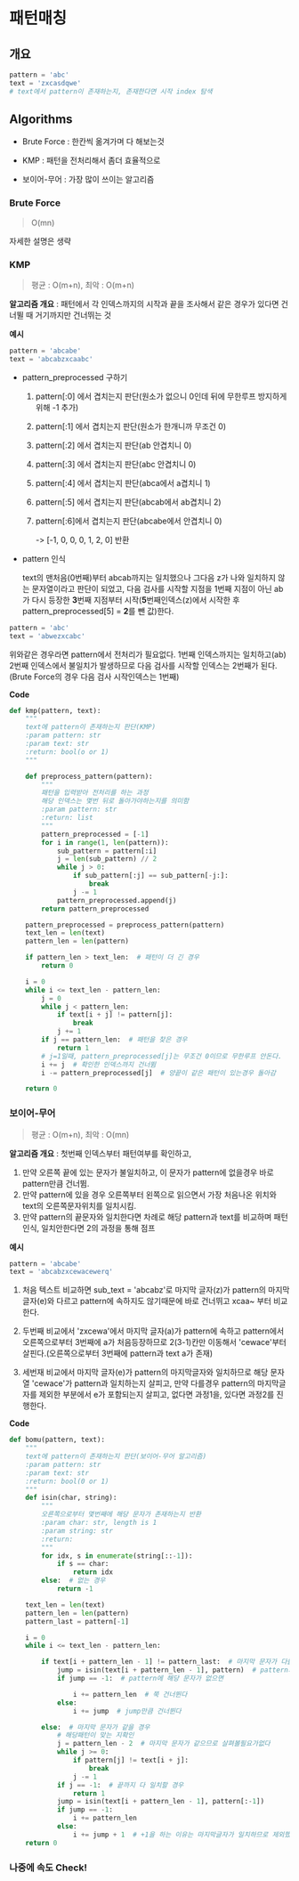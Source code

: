 # 패턴매칭

## 개요

```Python
pattern = 'abc'
text = 'zxcasdqwe'
# text에서 pattern이 존재하는지, 존재한다면 시작 index 탐색
```

## Algorithms

- Brute Force : 한칸씩 옮겨가며 다 해보는것

- KMP : 패턴을 전처리해서 좀더 효율적으로
- 보이어-무어 : 가장 많이 쓰이는 알고리즘



### Brute Force

> O(mn)

자세한 설명은 생략



### KMP

> 평균 : O(m+n), 최악 : O(m+n)

**알고리즘 개요** : 패턴에서 각 인덱스까지의 시작과 끝을 조사해서 같은 경우가 있다면 건너뛸 때 거기까지만 건너뛰는 것

**예시**

```Python
pattern = 'abcabe'
text = 'abcabzxcaabc'
```

- pattern_preprocessed 구하기

  1. pattern[:0] 에서 겹치는지 판단(원소가 없으니 0인데 뒤에 무한루프 방지하게위해 -1 추가)

  2. pattern[:1] 에서 겹치는지 판단(원소가 한개니까 무조건 0)

  3. pattern[:2] 에서 겹치는지 판단(ab 안겹치니 0)

  4. pattern[:3] 에서 겹치는지 판단(abc 안겹치니 0)

  5. pattern[:4] 에서 겹치는지 판단(abca에서 a겹치니 1)

  6. pattern[:5] 에서 겹치는지 판단(abcab에서 ab겹치니 2)

  7. pattern[:6]에서 겹치는지 판단(abcabe에서 안겹치니 0)

     -> [-1, 0, 0, 0, 1, 2, 0] 반환

- pattern 인식

  text의 맨처음(0번째)부터 abcab까지는 일치했으나 그다음 z가 나와 일치하지 않는 문자열이라고 판단이 되었고, 다음 검사를 시작할 지점을 1번째 지점이 아닌 ab가 다시 등장한 **3**번째 지점부터 시작(**5**번째인덱스(z)에서 시작한 후 pattern_preprocessed[5] = **2**를 뺀 값)한다.

```Python
pattern = 'abc'
text = 'abwezxcabc'
```

위와같은 경우라면 pattern에서 전처리가 필요없다. 1번째 인덱스까지는 일치하고(ab) 2번째 인덱스에서 불일치가 발생하므로 다음 검사를 시작할 인덱스는 2번째가 된다.(Brute Force의 경우 다음 검사 시작인덱스는 1번째)

**Code**

```Python
def kmp(pattern, text):
    """
    text에 pattern이 존재하는지 판단(KMP)
    :param pattern: str
    :param text: str
    :return: bool(o or 1)
    """

    def preprocess_pattern(pattern):
        """
        패턴을 입력받아 전처리를 하는 과정
        해당 인덱스는 몇번 뒤로 돌아가야하는지를 의미함
        :param pattern: str
        :return: list
        """
        pattern_preprocessed = [-1]
        for i in range(1, len(pattern)):
            sub_pattern = pattern[:i]
            j = len(sub_pattern) // 2
            while j > 0:
                if sub_pattern[:j] == sub_pattern[-j:]:
                    break
                j -= 1
            pattern_preprocessed.append(j)
        return pattern_preprocessed

    pattern_preprocessed = preprocess_pattern(pattern)
    text_len = len(text)
    pattern_len = len(pattern)

    if pattern_len > text_len:  # 패턴이 더 긴 경우
        return 0

    i = 0
    while i <= text_len - pattern_len:
        j = 0
        while j < pattern_len:
            if text[i + j] != pattern[j]:
                break
            j += 1
        if j == pattern_len:  # 패턴을 찾은 경우
            return 1
        # j=1일때, pattern_preprocessed[j]는 무조건 0이므로 무한루프 안돈다.
        i += j  # 확인한 인덱스까지 건너뜀
        i -= pattern_preprocessed[j]  # 양끝이 같은 패턴이 있는경우 돌아감

    return 0
```



### 보이어-무어

> 평균 : O(m+n), 최악 : O(mn)

**알고리즘 개요** : 첫번째 인덱스부터 패턴여부를 확인하고, 

1. 만약 오른쪽 끝에 있는 문자가 불일치하고, 이 문자가 pattern에 없을경우 바로 pattern만큼 건너뜀. 
2. 만약 pattern에 있을 경우 오른쪽부터 왼쪽으로 읽으면서 가장 처음나온 위치와 text의 오른쪽문자위치를 일치시킴.
3. 만약 pattern의 끝문자와 일치한다면 차례로 해당 pattern과 text를 비교하며 패턴인식, 일치안한다면 2의 과정을 통해 점프

**예시**

```PYthon
pattern = 'abcabe'
text = 'abcabzxcewacewerq'
```

1. 처음 텍스트 비교하면 sub_text = 'abcabz'로 마지막 글자(z)가 pattern의 마지막글자(e)와 다르고 pattern에 속하지도 않기때문에 바로 건너뛰고 xcaa~ 부터 비교한다.
2. 두번째 비교에서 'zxcewa'에서 마지막 글자(a)가 pattern에 속하고 pattern에서 오른쪽으로부터 3번째에 a가 처음등장하므로 2(3-1)칸만 이동해서 'cewace'부터 살핀다.(오른쪽으로부터 3번째에 pattern과 text a가 존재)

3. 세번재 비교에서 마지막 글자(e)가 pattern의 마지막글자와 일치하므로 해당 문자열 'cewace'가 pattern과 일치하는지 살피고, 만약 다를경우 pattern의 마지막글자를 제외한 부분에서 e가 포함되는지 살피고, 없다면 과정1을, 있다면 과정2를 진행한다.

**Code**

```Python
def bomu(pattern, text):
    """
    text에 pattern이 존재하는지 판단(보이어-무어 알고리즘)
    :param pattern: str
    :param text: str
    :return: bool(0 or 1)
    """
    def isin(char, string):
        """
        오른쪽으로부터 몇번째에 해당 문자가 존재하는지 반환
        :param char: str, length is 1
        :param string: str
        :return:
        """
        for idx, s in enumerate(string[::-1]):
            if s == char:
                return idx
        else:  # 없는 경우
            return -1

    text_len = len(text)
    pattern_len = len(pattern)
    pattern_last = pattern[-1]

    i = 0
    while i <= text_len - pattern_len:

        if text[i + pattern_len - 1] != pattern_last:  # 마지막 문자가 다를 경우
            jump = isin(text[i + pattern_len - 1], pattern)  # pattern의 오른쪽에서 n번째 있는 값
            if jump == -1:  # pattern에 해당 문자가 없으면

                i += pattern_len  # 쭉 건너뛴다
            else:
                i += jump  # jump만큼 건너뛴다

        else:  # 마지막 문자가 같을 경우
            # 해당패턴이 맞는 지확인
            j = pattern_len - 2  # 마지막 문자가 같으므로 살펴볼필요가없다
            while j >= 0:
                if pattern[j] != text[i + j]:
                    break
                j -= 1
            if j == -1:  # 끝까지 다 일치할 경우
                return 1
            jump = isin(text[i + pattern_len - 1], pattern[:-1])
            if jump == -1:
                i += pattern_len
            else:
                i += jump + 1  # +1을 하는 이유는 마지막글자가 일치하므로 제외했기 때문
    return 0
```



### 나중에 속도 Check!